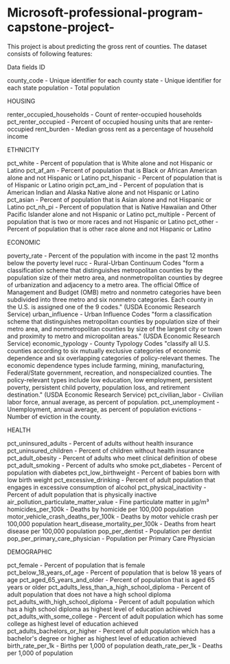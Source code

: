 # Microsoft-professional-program-capstone-project-

This project is about predicting the gross rent of counties. The dataset consists of following features:

Data fields
ID

county_code - Unique identifier for each county
state - Unique identifier for each state
population - Total population

HOUSING

renter_occupied_households - Count of renter-occupied households
pct_renter_occupied - Percent of occupied housing units that are renter-occupied
rent_burden - Median gross rent as a percentage of household income

ETHNICITY

pct_white - Percent of population that is White alone and not Hispanic or Latino
pct_af_am - Percent of population that is Black or African American alone and not Hispanic or Latino
pct_hispanic - Percent of population that is of Hispanic or Latino origin
pct_am_ind - Percent of population that is American Indian and Alaska Native alone and not Hispanic or Latino
pct_asian - Percent of population that is Asian alone and not Hispanic or Latino
pct_nh_pi - Percent of population that is Native Hawaiian and Other Pacific Islander alone and not Hispanic or Latino
pct_multiple - Percent of population that is two or more races and not Hispanic or Latino
pct_other - Percent of population that is other race alone and not Hispanic or Latino

ECONOMIC

poverty_rate - Percent of the population with income in the past 12 months below the poverty level
rucc - Rural-Urban Continuum Codes "form a classification scheme that distinguishes metropolitan counties by the population size of their metro area, and nonmetropolitan counties by degree of urbanization and adjacency to a metro area. The official Office of Management and Budget (OMB) metro and nonmetro categories have been subdivided into three metro and six nonmetro categories. Each county in the U.S. is assigned one of the 9 codes." (USDA Economic Research Service)
urban_influence - Urban Influence Codes "form a classification scheme that distinguishes metropolitan counties by population size of their metro area, and nonmetropolitan counties by size of the largest city or town and proximity to metro and micropolitan areas." (USDA Economic Research Service)
economic_typology - County Typology Codes "classify all U.S. counties according to six mutually exclusive categories of economic dependence and six overlapping categories of policy-relevant themes. The economic dependence types include farming, mining, manufacturing, Federal/State government, recreation, and nonspecialized counties. The policy-relevant types include low education, low employment, persistent poverty, persistent child poverty, population loss, and retirement destination." (USDA Economic Research Service)
pct_civilian_labor - Civilian labor force, annual average, as percent of population.
pct_unemployment - Unemployment, annual average, as percent of population
evictions - Number of eviction in the county.

HEALTH

pct_uninsured_adults - Percent of adults without health insurance
pct_uninsured_children - Percent of children without health insurance
pct_adult_obesity - Percent of adults who meet clinical definition of obese
pct_adult_smoking - Percent of adults who smoke
pct_diabetes - Percent of population with diabetes
pct_low_birthweight - Percent of babies born with low birth weight
pct_excessive_drinking - Percent of adult population that engages in excessive consumption of alcohol
pct_physical_inactivity - Percent of adult population that is physically inactive
air_pollution_particulate_matter_value - Fine particulate matter in µg/m³
homicides_per_100k - Deaths by homicide per 100,000 population
motor_vehicle_crash_deaths_per_100k - Deaths by motor vehicle crash per 100,000 population
heart_disease_mortality_per_100k - Deaths from heart disease per 100,000 population
pop_per_dentist - Population per dentist
pop_per_primary_care_physician - Population per Primary Care Physician

DEMOGRAPHIC

pct_female - Percent of population that is female
pct_below_18_years_of_age - Percent of population that is below 18 years of age
pct_aged_65_years_and_older - Percent of population that is aged 65 years or older
pct_adults_less_than_a_high_school_diploma - Percent of adult population that does not have a high school diploma
pct_adults_with_high_school_diploma - Percent of adult population which has a high school diploma as highest level of education achieved
pct_adults_with_some_college - Percent of adult population which has some college as highest level of education achieved
pct_adults_bachelors_or_higher - Percent of adult population which has a bachelor's degree or higher as highest level of education achieved
birth_rate_per_1k - Births per 1,000 of population
death_rate_per_1k - Deaths per 1,000 of population
